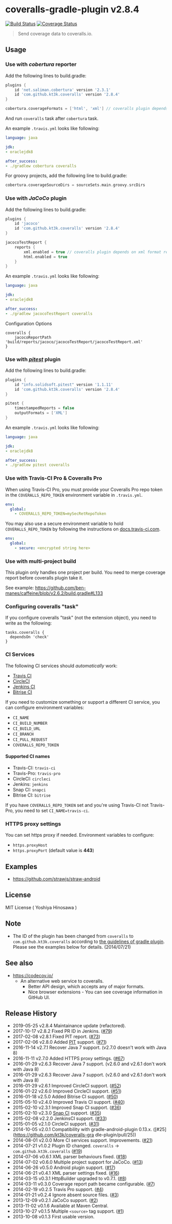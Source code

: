 # coveralls-gradle-plugin v2.8.4

[![Build Status](https://travis-ci.org/kt3k/coveralls-gradle-plugin.svg?branch=master)](https://travis-ci.org/kt3k/coveralls-gradle-plugin) [![Coverage Status](https://coveralls.io/repos/kt3k/coveralls-gradle-plugin/badge.svg)](https://coveralls.io/r/kt3k/coveralls-gradle-plugin)

> Send coverage data to coveralls.io.

## Usage

### Use with *cobertura* reporter

Add the following lines to build.gradle:

```groovy
plugins {
    id 'net.saliman.cobertura' version '2.3.1'
    id 'com.github.kt3k.coveralls' version '2.8.4'
}

cobertura.coverageFormats = ['html', 'xml'] // coveralls plugin depends on xml format report
```

And run `coveralls` task after `cobertura` task.

An example `.travis.yml` looks like following:

```yaml
language: java

jdk:
- oraclejdk8

after_success:
- ./gradlew cobertura coveralls
```

For groovy projects, add the following line to build.gradle:

```groovy
cobertura.coverageSourceDirs = sourceSets.main.groovy.srcDirs
```

### Use with *JaCoCo* plugin

Add the following lines to build.gradle:

```groovy
plugins {
    id 'jacoco'
    id 'com.github.kt3k.coveralls' version '2.8.4'
}

jacocoTestReport {
    reports {
        xml.enabled = true // coveralls plugin depends on xml format report
        html.enabled = true
    }
}
```

An example `.travis.yml` looks like following:

```yaml
language: java

jdk:
- oraclejdk8

after_success:
- ./gradlew jacocoTestReport coveralls
```

Configuration Options
```
coveralls {
    jacocoReportPath 'build/reports/jacoco/jacocoTestReport/jacocoTestReport.xml'
}
```

### Use with [*pitest*](https://github.com/szpak/gradle-pitest-plugin) plugin

Add the following lines to build.gradle:

```groovy
plugins {
    id "info.solidsoft.pitest" version '1.1.11'
    id 'com.github.kt3k.coveralls' version '2.8.4'
}

pitest {
    timestampedReports = false
    outputFormats = ['XML']
}
```

An example `.travis.yml` looks like following:

```yaml
language: java

jdk:
- oraclejdk8

after_success:
- ./gradlew pitest coveralls
```

### Use with Travis-CI Pro & Coveralls Pro

When using Travis-CI Pro, you must provide your Coveralls Pro repo token in the
`COVERALLS_REPO_TOKEN` environment variable in `.travis.yml`.

```yaml
env:
  global:
    - COVERALLS_REPO_TOKEN=mySecRetRepoToken
```

You may also use a secure environment variable to hold `COVERALLS_REPO_TOKEN`
by following the instructions on [docs.travis-ci.com](http://docs.travis-ci.com/user/build-configuration/#Secure-environment-variables).

```yaml
env:
  global:
    - secure: <encrypted string here>
```

### Use with multi-project build

This plugin only handles one project per build. You need to merge coverage report before coveralls plugin take it.

See example: https://github.com/ben-manes/caffeine/blob/v2.6.2/build.gradle#L133

### Configuring coveralls "task"

If you configure coveralls "task" (not the extension object), you need to write as the following:

```
tasks.coveralls {
  dependsOn 'check'
}
```

### CI Services

The following CI services should *automatically* work:

 - [Travis CI](https://travis-ci.org/)
 - [CircleCI](https://circleci.com/)
 - [Jenkins CI](http://jenkins-ci.org/)
 - [Bitrise CI](https://bitrise.io/)

If you need to customize something or support a different CI service, you can configure environment variables:

 - `CI_NAME`
 - `CI_BUILD_NUMBER`
 - `CI_BUILD_URL`
 - `CI_BRANCH`
 - `CI_PULL_REQUEST`
 - `COVERALLS_REPO_TOKEN`

#### Supported CI names
 * Travis-CI: `travis-ci`
 * Travis-Pro: `travis-pro`
 * CircleCI: `circleci`
 * Jenkins: `jenkins`
 * Snap CI: `snapci`
 * Bitrise CI: `bitrise`

If you have `COVERALLS_REPO_TOKEN` set and you're using Travis-CI not Travis-Pro, you need to set `CI_NAME=travis-ci`.

### HTTPS proxy settings
You can set https proxy if needed.
Environment variables to configure:
- `https.proxyHost`
- `https.proxyPort` (default value is **443**)

## Examples

- https://github.com/strawjs/straw-android


## License

MIT License ( Yoshiya Hinosawa )

## Note

- The ID of the plugin has been changed from `coveralls` to `com.github.kt3k.coveralls` according to [the guidelines of gradle plugin](http://plugins.gradle.org/submit).
Please see the examples below for details.
(2014/07/21)

## See also

- https://codecov.io/
  - An alternative web service to coveralls.
    - Better API design, which accepts any of major formats.
    - Nice browser extensions - You can see coverage information in GitHub UI.

## Release History

 * 2019-05-25   v2.8.4   Maintainance update (refactored).
 * 2017-10-17   v2.8.2   Fixed PR ID in Jenkins. ([#79](https://github.com/kt3k/coveralls-gradle-plugin/pull/79))
 * 2017-02-08   v2.8.1   Fixed PIT report. ([#73](https://github.com/kt3k/coveralls-gradle-plugin/pull/73))
 * 2017-02-06   v2.8.0   Added [PIT](http://pitest.org/) support. ([#71](https://github.com/kt3k/coveralls-gradle-plugin/pull/71))
 * 2016-11-14   v2.7.1   Recover Java 7 support. (v2.7.0 doesn't work with Java 8)
 * 2016-11-11   v2.7.0   Added HTTPS proxy settings. ([#67](https://github.com/kt3k/coveralls-gradle-plugin/pull/67))
 * 2016-01-29   v2.6.3   Recover Java 7 support. (v2.6.0 and v2.6.1 don't work with Java 8)
 * 2016-01-29   v2.6.3   Recover Java 7 support. (v2.6.0 and v2.6.1 don't work with Java 8)
 * 2016-01-29   v2.6.1   Improved CircleCI support. ([#52](https://github.com/kt3k/coveralls-gradle-plugin/pull/52))
 * 2016-01-22   v2.6.0   Improved CircleCI support. ([#51](https://github.com/kt3k/coveralls-gradle-plugin/pull/51))
 * 2016-01-18   v2.5.0   Added Bitrise CI support. ([#50](https://github.com/kt3k/coveralls-gradle-plugin/pull/50))
 * 2015-05-10   v2.4.0   Improved Travis CI support. ([#40](https://github.com/kt3k/coveralls-gradle-plugin/pull/40))
 * 2015-02-10   v2.3.1   Improved Snap CI support. ([#36](https://github.com/kt3k/coveralls-gradle-plugin/pull/36))
 * 2015-02-10   v2.3.0   [Snap CI](https://snap-ci.com/) support. ([#35](https://github.com/kt3k/coveralls-gradle-plugin/pull/35))
 * 2015-02-08   v2.2.0   JenkinsCI support. ([#33](https://github.com/kt3k/coveralls-gradle-plugin/pull/33))
 * 2015-01-05   v2.1.0   CircleCI support. ([#31](https://github.com/kt3k/coveralls-gradle-plugin/pull/31))
 * 2014-10-05   v2.0.1   Compatibility with gradle-android-plugin 0.13.x. ([#25](https://github.com/kt3k/coveralls-gra    dle-plugin/pull/25))
 * 2014-08-01   v2.0.0   More CI services support. Improvements. ([#21](https://github.com/kt3k/coveralls-gradle-plugin/pull/21))
 * 2014-07-21   v1.0.2   Plugin ID changed. `coveralls` -> `com.github.kt3k.coveralls` ([#19](https://github.com/kt3k/coveralls-gradle-plugin/pull/19))
 * 2014-07-06   v0.6.1   XML parser behaviours fixed. ([#18](https://github.com/kt3k/coveralls-gradle-plugin/pull/18))
 * 2014-07-02   v0.6.0   Multiple project support for JaCoCo. ([#13](https://github.com/kt3k/coveralls-gradle-plugin/pull/13))
 * 2014-06-26   v0.5.0   Android plugin support. ([#17](https://github.com/kt3k/coveralls-gradle-plugin/pull/17))
 * 2014-06-21   v0.4.1   XML parser settings fixed. ([#16](https://github.com/kt3k/coveralls-gradle-plugin/pull/16))
 * 2014-03-15   v0.3.1   HttpBuilder upgraded to v0.7.1. ([#8](https://github.com/kt3k/coveralls-gradle-plugin/pull/8))
 * 2014-03-11   v0.3.0   Coverage report path became configurable. ([#7](https://github.com/kt3k/coveralls-gradle-plugin/pull/7))
 * 2014-02-19   v0.2.5   Travis Pro support. ([#4](https://github.com/kt3k/coveralls-gradle-plugin/pull/4))
 * 2014-01-21   v0.2.4   Ignore absent source files. ([#3](https://github.com/kt3k/coveralls-gradle-plugin/pull/3))
 * 2013-12-09   v0.2.1   JaCoCo support. ([#2](https://github.com/kt3k/coveralls-gradle-plugin/pull/2))
 * 2013-11-02   v0.1.6   Available at Maven Central.
 * 2013-10-27   v0.1.5   Multiple `<source>` tag support. ([#1](https://github.com/kt3k/coveralls-gradle-plugin/pull/1))
 * 2013-10-08   v0.1.3   First usable version.
